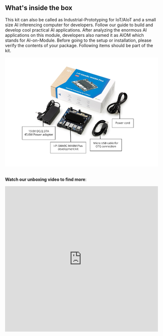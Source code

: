 ## What's inside the box

This kit can also be called as Industrial-Prototyping for IoT/AIoT and a small size AI inferencing computer for developers. Follow our guide to build and develop cool practical AI applications. After analyzing the enormous AI applications on this module, developers also named it as AIOM which stands for AI-on-Module.  Before going to the setup or installation, please verify the contents of your package. Following items should be part of the kit.

<center>
<img src="UnBoxing.assets/unboxing-1616487924420.PNG"   />
</center>
<br>

**Watch our unboxing video to find more**:
<center>
<iframe
    width="100%"
    height="480"
    src="https://www.youtube.com/embed/NIFb8UUziEA"
    frameborder="0"
    allow="autoplay; encrypted-media"
    allowfullscreen
>
</iframe>
</center>